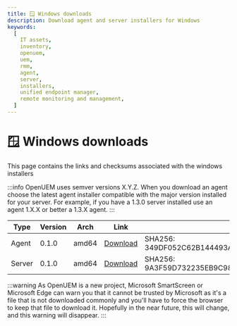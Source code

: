 ```yaml
---
title: 🪟 Windows downloads
description: Download agent and server installers for Windows
keywords:
  [
    IT assets,
    inventory,
    openuem,
    uem,
    rmm,
    agent,
    server,
    installers,
    unified endpoint manager,
    remote monitoring and management,
  ]
---
```


# 🪟 Windows downloads

This page contains the links and checksums associated with the windows installers

:::info
OpenUEM uses semver versions X.Y.Z. When you download an agent choose the latest agent installer compatible with the major version installed for your server. For example, if you have a 1.3.0 server installed use an agent 1.X.X or better a 1.3.X agent.
:::

| Type   | Version | Arch  | Link                                                                                        | Checksum                                                                 |
| ------ | ------- | ----- | ------------------------------------------------------------------------------------------- | ------------------------------------------------------------------------ |
| Agent  | 0.1.0   | amd64 | [Download](https://downloads.openuem.eu/agents/0.1.0/windows/amd64/openuem-agent-setup.exe) | SHA256: 349DF052C62B144493A7E7F632A199A29B10C39D2E70833885A3F693959DB942 |
| Server | 0.1.0   | amd64 | [Download](https://downloads.openuem.eu/servers/openuem-server-setup-0.1.0.exe)             | SHA256: 9A3F59D732235EB9C98F9737A7C47E34D60D5439715CAE510D56D594503EFD1E |

:::warning
As OpenUEM is a new project, Microsoft SmartScreen or Microsoft Edge can warn you that it cannot be trusted by Microsoft as it's a file that is not downloaded commonly and you'll have to force the browser to keep that file to download it. Hopefully in the near future, this will change, and this warning will disappear.
:::
